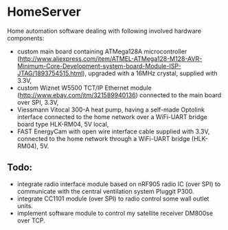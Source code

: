 HomeServer
==========

Home automation software dealing with following involved hardware components:
- custom main board containing ATMega128A microcontroller (http://www.aliexpress.com/item/ATMEL-ATMega128-M128-AVR-Minimum-Core-Development-system-board-Module-ISP-JTAG/1893754515.html), upgraded with a 16MHz crystal, supplied with 3.3V,
- custom Wiznet W5500 TCT/IP Ethernet module (http://www.ebay.com/itm/321589940136) connected to the main board over SPI, 3.3V,
- Viessmann Vitocal 300-A heat pump, having a self-made Optolink interface connected to the home network over a WiFi-UART bridge board type HLK-RM04, 5V local,
- FAST EnergyCam with open wire interface cable supplied with 3.3V, connected to the home network through a WiFi-UART bridge (HLK-RM04), 5V.

Todo:
----
- integrate radio interface module based on nRF905 radio IC (over SPI) to communicate with the central ventilation system Pluggit P300.
- integrate CC1101 module (over SPI) to radio control some wall outlet units.
- implement software module to control my satellite receiver DM800se over TCP.
